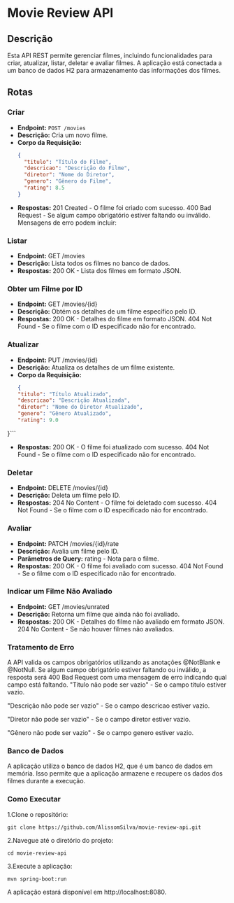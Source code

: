 # Movie Review API

## Descrição

Esta API REST permite gerenciar filmes, incluindo funcionalidades para criar, atualizar, listar, deletar e avaliar filmes. A aplicação está conectada a um banco de dados H2 para armazenamento das informações dos filmes.

## Rotas

### Criar 

- **Endpoint:** `POST /movies`
- **Descrição:** Cria um novo filme.
- **Corpo da Requisição:**
  ```json
  {
    "titulo": "Título do Filme",
    "descricao": "Descrição do Filme",
    "diretor": "Nome do Diretor",
    "genero": "Gênero do Filme",
    "rating": 8.5
  }
  
- **Respostas:**
  201 Created - O filme foi criado com sucesso.
  400 Bad Request - Se algum campo obrigatório estiver faltando ou inválido. Mensagens de erro podem incluir:

### Listar 

- **Endpoint:** GET /movies
- **Descrição:** Lista todos os filmes no banco de dados.
- **Respostas:**
  200 OK - Lista dos filmes em formato JSON.

### Obter um Filme por ID

- **Endpoint:** GET /movies/{id}
- **Descrição:** Obtém os detalhes de um filme específico pelo ID.
- **Respostas:**
  200 OK - Detalhes do filme em formato JSON.
  404 Not Found - Se o filme com o ID especificado não for encontrado.

### Atualizar 

- **Endpoint:** PUT /movies/{id}
- **Descrição:** Atualiza os detalhes de um filme existente.
- **Corpo da Requisição:**
  ```json
  {
  "titulo": "Título Atualizado",
  "descricao": "Descrição Atualizada",
  "diretor": "Nome do Diretor Atualizado",
  "genero": "Gênero Atualizado",
  "rating": 9.0
}```
- **Respostas:**
  200 OK - O filme foi atualizado com sucesso.
  404 Not Found - Se o filme com o ID especificado não for encontrado.

### Deletar  

- **Endpoint:** DELETE /movies/{id}
- **Descrição:** Deleta um filme pelo ID.
- **Respostas:**
204 No Content - O filme foi deletado com sucesso.
404 Not Found - Se o filme com o ID especificado não for encontrado.
  
### Avaliar 

- **Endpoint:** PATCH /movies/{id}/rate
- **Descrição:** Avalia um filme pelo ID.
- **Parâmetros de Query:**
  rating - Nota para o filme.
- **Respostas:**
  200 OK - O filme foi avaliado com sucesso.
  404 Not Found - Se o filme com o ID especificado não for encontrado.
  
### Indicar um Filme Não Avaliado

- **Endpoint:** GET /movies/unrated
- **Descrição:** Retorna um filme que ainda não foi avaliado.
- **Respostas:**
  200 OK - Detalhes do filme não avaliado em formato JSON.
  204 No Content - Se não houver filmes não avaliados.

### Tratamento de Erro
A API valida os campos obrigatórios utilizando as anotações @NotBlank e @NotNull. Se algum campo obrigatório estiver faltando ou inválido, a resposta será 400 Bad Request com uma mensagem de erro indicando qual campo está faltando.
"Título não pode ser vazio" - Se o campo titulo estiver vazio.

"Descrição não pode ser vazio" - Se o campo descricao estiver vazio.

"Diretor não pode ser vazio" - Se o campo diretor estiver vazio.

"Gênero não pode ser vazio" - Se o campo genero estiver vazio.

### Banco de Dados
A aplicação utiliza o banco de dados H2, que é um banco de dados em memória. Isso permite que a aplicação armazene e recupere os dados dos filmes durante a execução.

### Como Executar
1.Clone o repositório:
 ```
git clone https://github.com/AlissomSilva/movie-review-api.git
 ```
2.Navegue até o diretório do projeto:
```
cd movie-review-api
```
3.Execute a aplicação:
```
mvn spring-boot:run
```
A aplicação estará disponível em http://localhost:8080.
